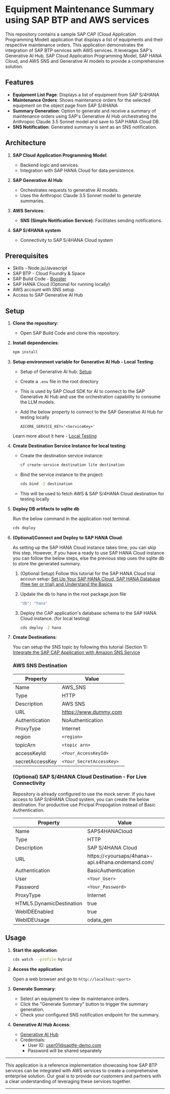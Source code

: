 # Equipment Maintenance Summary using SAP BTP and AWS services

This repository contains a sample SAP CAP (Cloud Application Programming Model) application that displays a list of equipments and their respective maintenance orders. This application demonstrates the integration of SAP BTP services with AWS services. It leverages SAP's Generative AI Hub, SAP Cloud Application Programming Model, SAP HANA Cloud, and AWS SNS and Generative AI models to provide a comprehensive solution.

## Features

- **Equipment List Page**: Displays a list of equipment from SAP S/4HANA
- **Maintenance Orders**: Shows maintenance orders for the selected equipment on the object page from SAP S/4HANA
- **Summary Generation**: Option to generate and receive a summary of maintenance orders using SAP's Generative AI Hub orchestrating the Anthropoc Claude 3.5 Sonnet model and save to SAP HANA Cloud DB.
- **SNS Notification**: Generated summary is sent as an SNS notification.

## Architecture

1. **SAP Cloud Application Programming Model**:
    - Backend logic and services.
    - Integration with SAP HANA Cloud for data persistence.

2. **SAP Generative AI Hub**:
    - Orchestrates requests to generative AI models.
    - Uses the Anthropoc Claude 3.5 Sonnet model to generate summaries.

3. **AWS Services**:
    - **SNS (Simple Notification Service)**: Facilitates sending notifications.

4. **SAP S/4HANA system**
    - Connectivity to SAP S/4HANA Cloud system

## Prerequisites

- Skills - Node.js/Javascript 
- SAP BTP - Cloud Foundry & Space
- SAP Build Code - [Booster](https://developers.sap.com/tutorials/build-code-setup..html)
- SAP HANA Cloud (Optional for running locally)
- AWS account with SNS setup
- Access to SAP Generative AI Hub


## Setup

1. **Clone the repository**:
    -   Open SAP Build Code and clone this repository.

1. **Install dependencies**:

    ```sh
    npm install
    ```

2. **Setup environment variable for Generative AI Hub - Local Testing**:

    - Setup of Generative AI hub: [Setup](https://developers.sap.com/tutorials/ai-core-generative-ai.html)
    - Create a `.env` file in the root directory
    - This is used by SAP Cloud SDK for AI to connect to the SAP Generative AI Hub and use the orchestration capability to consume the LLM models.
    - Add the below property to connect to the SAP Generative AI Hub for testing locally

        ```env
        AICORE_SERVICE_KEY='<ServiceKey>'
        ```
    Learn more about it here - [Local Testing](https://github.com/SAP/ai-sdk-js/blob/main/README.md#local-testing)



3. **Create Destination Service Instance for local testing**:

    - Create the destination service instance:

        ```sh
        cf create-service destination lite destination
        ```
    - Bind the service instance to the project:

        ```sh
        cds bind -2 destination
        ```
    - This will be used to fetch AWS & SAP S/4HANA Cloud destination for testing locally

4. **Deploy DB artifacts to sqlite db**

    Run the below command in the application root terminal.

    ```sh
    cds deploy
    ```

5. **(Optional)Connect and Deploy to SAP HANA Cloud**:
    
    As setting up the SAP HANA Cloud instance takes time, you can skip this step. However, if you have a ready to use SAP HANA Cloud instance you can follow the below steps, else the previous step uses the sqlite db to store the generated summary.
    
    1. (Optional Setup) Follow this tutorial for the SAP HANA Cloud trial accoun setup: [Set Up Your SAP HANA Cloud, SAP HANA Database (free tier or trial) and Understand the Basics](https://developers.sap.com/group.hana-cloud-get-started-1-trial.html)

    2. Update the db to hana in the root package.json file

        ```sh
        "db": "hana"
        ```

    2. Deploy the CAP application's database schema to the SAP HANA Cloud instance. (for local testing)

        ```sh
        cds deploy -2 hana
        ```

5. **Create Destinations**:

    You can setup the SNS topic by following this tutorial (Section 1): [Integrate the SAP CAP Application with Amazon SNS Service](https://github.com/anbazhagan-uma/opensap-btp-aws/tree/main/Week%203/Unit%203.4#section-1-setup-amazon-simple-notification-service-sns)
    
    ### AWS SNS Destination

    | Property             | Value                                             |
    |----------------------|---------------------------------------------------|
    | Name                 | AWS_SNS                                           |
    | Type                 | HTTP                                              |
    | Description          | AWS SNS                                           |
    | URL                  | https://www.dummy.com                             |
    | Authentication       | NoAuthentication                                  |
    | ProxyType            | Internet                                          |
    | region               | `<region>`                                     |
    | topicArn             | `<topic arn>`                                     |
    | accessKeyId          | `<Your_AccessKeyId>`                              |
    | secretAccessKey      | `<Your_SecretAccessKey>`                          |

    ### (Optional) SAP S/4HANA Cloud Destination - For Live Connectivity

    Repository is already configured to use the mock server. If you have access to SAP S/4HANA Cloud system, you can create the below destination. For productive use Pricipal Propogation instead of Basic Authentication.

    | Property                    | Value                                             |
    |-----------------------------|---------------------------------------------------|
    | Name                        | SAPS4HANACloud                                    |
    | Type                        | HTTP                                              |
    | Description                 | SAP S/4HANA Cloud                                 |
    | URL                         | https://<yoursaps/4hana>-api.s4hana.ondemand.com/ |
    | Authentication              | BasicAuthentication                               |
    | User                        | `<Your_User>`                                     |
    | Password                    | `<Your_Password>`                                 |
    | ProxyType                   | Internet                                          |
    | HTML5.DynamicDestination    | true                                              |
    | WebIDEEnabled               | true                                              |
    | WebIDEUsage                 | odata_gen                                         |

## Usage

1. **Start the application**:

    ```sh
    cds watch --profile hybrid
    ```

2. **Access the application**:

    Open a web browser and go to `http://localhost:<port>`

3. **Generate Summary**:

    - Select an equipment to view its maintenance orders.
    - Click the "Generate Summary" button to trigger the summary generation.
    - Check your configured SNS notification endpoint for the summary.

4. **Generative AI Hub Access**:

    - [Generative AI Hub](https://tfe-india-genai-9gqs3m10.ai-launchpad.prod.eu-central-1.aws.apps.ml.hana.ondemand.com/aic/index.html#/generativeaihub?workspace=ai-core-tfeindia-genai&resourceGroup=aws&/g/orchestration)
    - Credentials:
        -   User ID: user01@saptfe-demo.com 
        -   Password will be shared separately

---

This application is a reference implementation showcasing how SAP BTP services can be integrated with AWS services to create a comprehensive enterprise solution. Our goal is to provide our customers and partners with a clear understanding of leveraging these services together.

---